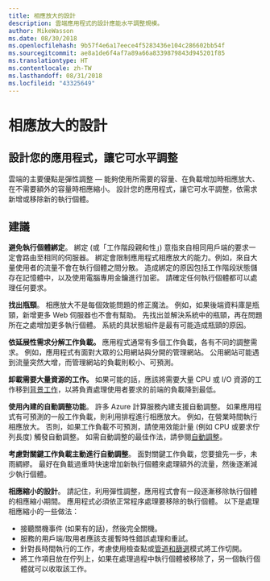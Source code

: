 ```yaml
---
title: 相應放大的設計
description: 雲端應用程式的設計應能水平調整規模。
author: MikeWasson
ms.date: 08/30/2018
ms.openlocfilehash: 9b57f4e6a17eece4f5283436e104c286602bb54f
ms.sourcegitcommit: ae8a1de6f4af7a89a66a8339879843d945201f85
ms.translationtype: HT
ms.contentlocale: zh-TW
ms.lasthandoff: 08/31/2018
ms.locfileid: "43325649"
---
```

# <a name="design-to-scale-out"></a>相應放大的設計

## <a name="design-your-application-so-that-it-can-scale-horizontally"></a>設計您的應用程式，讓它可水平調整

雲端的主要優點是彈性調整 &mdash; 能夠使用所需要的容量、在負載增加時相應放大、在不需要額外的容量時相應縮小。 設計您的應用程式，讓它可水平調整，依需求新增或移除新的執行個體。

## <a name="recommendations"></a>建議

**避免執行個體綁定**。 綁定 (或「工作階段親和性」) 意指來自相同用戶端的要求一定會路由至相同的伺服器。 綁定會限制應用程式相應放大的能力。例如，來自大量使用者的流量不會在執行個體之間分散。 造成綁定的原因包括工作階段狀態儲存在記憶體中，以及使用電腦專用金鑰進行加密。 請確定任何執行個體都可以處理任何要求。 

**找出瓶頸**。 相應放大不是每個效能問題的修正魔法。 例如，如果後端資料庫是瓶頸，新增更多 Web 伺服器也不會有幫助。 先找出並解決系統中的瓶頸，再在問題所在之處增加更多執行個體。 系統的具狀態組件是最有可能造成瓶頸的原因。 

**依延展性需求分解工作負載。**  應用程式通常有多個工作負載，各有不同的調整需求。 例如，應用程式有面對大眾的公用網站與分開的管理網站。 公用網站可能遇到流量突然大增，而管理網站的負載則較小、可預測。 

**卸載需要大量資源的工作。** 如果可能的話，應該將需要大量 CPU 或 I/O 資源的工作移到[背景工作][background-jobs]，以將負責處理使用者要求的前端的負載降到最低。

**使用內建的自動調整功能**。 許多 Azure 計算服務內建支援自動調整。 如果應用程式有可預測的一般工作負載，則利用排程進行相應放大。 例如，在營業時間執行相應放大。 否則，如果工作負載不可預測，請使用效能計量 (例如 CPU 或要求佇列長度) 觸發自動調整。 如需自動調整的最佳作法，請參閱[自動調整][autoscaling]。

**考慮對關鍵工作負載主動進行自動調整**。 面對關鍵工作負載，您要搶先一步，未雨綢繆。 最好在負載過重時快速增加新執行個體來處理額外的流量，然後逐漸減少執行個體。

**相應縮小的設計**。  請記住，利用彈性調整，應用程式會有一段逐漸移除執行個體的相應縮小期間。 應用程式必須依正常程序處理要移除的執行個體。 以下是處理相應縮小的一些做法：

- 接聽關機事件 (如果有的話)，然後完全關機。 
- 服務的用戶端/取用者應該支援暫時性錯誤處理和重試。 
- 針對長時間執行的工作，考慮使用檢查點或[管道和篩選][pipes-filters-pattern]模式將工作切開。 
- 將工作項目放在佇列上，如果在處理過程中執行個體被移除了，另一個執行個體就可以收取該工作。 


<!-- links -->

[autoscaling]: ../../best-practices/auto-scaling.md
[background-jobs]: ../../best-practices/background-jobs.md
[pipes-filters-pattern]: ../../patterns/pipes-and-filters.md
